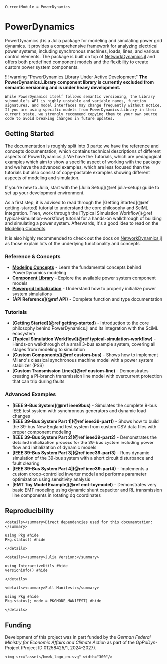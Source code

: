 ```@meta
CurrentModule = PowerDynamics
```

# PowerDynamics

PowerDynamics.jl is a Julia package for modeling and simulating power grid dynamics. It provides a comprehensive framework for analyzing electrical power systems, including synchronous machines, loads, lines, and various control elements. The package is built on top of [NetworkDynamics.jl](https://github.com/JuliaDynamics/NetworkDynamics.jl) and offers both predefined component models and the flexibility to create custom power system components.

!!! warning "PowerDynamics.Library Under Active Development"
    **The PowerDynamics.Library component library is currently excluded from semantic versioning and is under heavy development.**

    While PowerDynamics itself follows semantic versioning, the Library submodule's API is highly unstable and variable names, function signatures, and model interfaces may change frequently without notice. If you are using specific models from PowerDynamics.Library in their current state, we strongly recommend copying them to your own source code to avoid breaking changes in future updates.

## Getting Started
The documentation is roughly split into 3 parts: we have the reference and concepts documentation,
which contains technical descriptions of different aspects of PowerDynamics.jl.
We have the Tutorials, which are pedagogical examples which aim to show a specific aspect
of working with the package and we have the advanced examples, which are less focused
than the tutorials but also consist of copy-pastable examples showing different aspects
of modeling and simulation.

If you're new to Julia, start with the [Julia Setup](@ref julia-setup) guide to set up your development environment.

As a first step, it is advised to read through the [Getting Started](@ref getting-started) tutorial to understand the core philosophy and SciML integration.
Then, work through the [Typical Simulation Workflow](@ref typical-simulation-workflow) tutorial for a hands-on walkthrough of building and simulating a power system.
Afterwards, it's a good idea to read on the [Modeling Concepts](@ref).

It is also highly recommended to check out the docs on
[NetworkDynamics.jl](https://juliadynamics.github.io/NetworkDynamics.jl/stable/)
as those explain lots of the underlying functionality and concepts

### Reference & Concepts

- **[Modeling Concepts](@ref)** - Learn the fundamental concepts behind PowerDynamics modeling
- **[Component Library](@ref)** - Explore the available power system component models
- **[Powergrid Initialization](@ref)** - Understand how to properly initialize power system simulations
- **[API Reference](@ref API)** - Complete function and type documentation

### Tutorials
- **[Getting Started](@ref getting-started)** - Introduction to the core philosophy behind PowerDynamics.jl and its integration with the SciML ecosystem
- **[Typical Simulation Workflow](@ref typical-simulation-workflow)** - Hands-on walkthrough of a small 3-bus example system, covering all stages from modeling to simulation
- **[Custom Components](@ref custom-bus)** - Shows how to implement Milano's classical synchronous machine model with a power system stabilizer (PSS)
- **[Custom Transmission Lines](@ref custom-line)** - Demonstrates creating a PI-branch transmission line model with overcurrent protection that can trip during faults

### Advanced Examples
- **[IEEE 9-Bus System](@ref ieee9bus)** - Simulates the complete 9-bus IEEE test system with synchronous generators and dynamic load changes
- **[IEEE 39-Bus System Part 1](@ref ieee39-part1)** - Shows how to build the 39-bus New England test system from custom CSV data files with proper component modeling
- **[IEEE 39-Bus System Part 2](@ref ieee39-part2)** - Demonstrates the detailed initialization process for the 39-bus system including power flow and initialization of dynamic models
- **[IEEE 39-Bus System Part 3](@ref ieee39-part3)** - Runs dynamic simulation of the 39-bus system with a short circuit disturbance and fault clearing
- **[IEEE 39-Bus System Part 4](@ref ieee39-part4)** - Implements a custom droop-controlled inverter model and performs parameter optimization using sensitivity analysis
- **[EMT Toy Model Example](@ref emt-toymodel)** - Demonstrates very basic EMT modeling using dynamic shunt capacitor and RL transmission line components in rotating dq coordinates

## Reproducibility

```@raw html
<details><summary>Direct dependencies used for this documentation:</summary>
```

```@example
using Pkg #hide
Pkg.status() #hide
```

```@raw html
</details>
```

```@raw html
<details><summary>Julia Version:</summary>
```

```@example
using InteractiveUtils #hide
versioninfo() #hide
```

```@raw html
</details>
```

```@raw html
<details><summary>Full Manifest:</summary>
```

```@example
using Pkg #hide
Pkg.status(; mode = PKGMODE_MANIFEST) #hide
```

```@raw html
</details>
```

## Funding
Development of this project was in part funded by the *German Federal Ministry for Economic Affairs and Climate Action* as part of the *OpPoDyn*-Project (Project ID 01258425/1, 2024-2027).

```@raw html
<img src="assets/bmwk_logo_en.svg" width="300"/>
```
